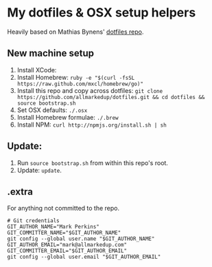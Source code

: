 My dotfiles & OSX setup helpers
===============================

Heavily based on Mathias Bynens' [dotfiles repo](https://github.com/mathiasbynens/dotfiles).

New machine setup
-----------------

1. Install XCode:
2. Install Homebrew: `ruby -e "$(curl -fsSL https://raw.github.com/mxcl/homebrew/go)"`
3. Install this repo and copy across dotfiles: `git clone https://github.com/allmarkedup/dotfiles.git && cd dotfiles && source bootstrap.sh`
4. Set OSX defaults: `./.osx`
5. Install Homebrew formulae: `./.brew`
6. Install NPM: `curl http://npmjs.org/install.sh | sh`

Update:
-------

1. Run `source bootstrap.sh` from within this repo's root.
2. Update: `update`.

.extra
------

For anything not committed to the repo.

```
# Git credentials
GIT_AUTHOR_NAME="Mark Perkins"
GIT_COMMITTER_NAME="$GIT_AUTHOR_NAME"
git config --global user.name "$GIT_AUTHOR_NAME"
GIT_AUTHOR_EMAIL="mark@allmarkedup.com"
GIT_COMMITTER_EMAIL="$GIT_AUTHOR_EMAIL"
git config --global user.email "$GIT_AUTHOR_EMAIL"
```

